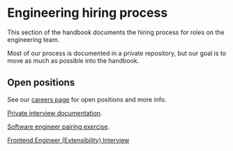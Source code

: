 # Engineering hiring process

This section of the handbook documents the hiring process for roles on the engineering team.

Most of our process is documented in a private repository, but our goal is to move as much as possible into the handbook.

## Open positions

See our [careers page](../../../company/careers.md#engineering) for open positions and more info.

[Private interview documentation](https://github.com/sourcegraph/interviews/tree/master/engineering/software-engineer).

[Software engineer pairing exercise](software-engineer-pairing-exercise.md).

[Frontend Engineer (Extensibility) Interview](./frontend-engineer-extensibility.md)
